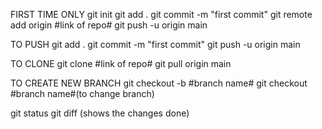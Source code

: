 FIRST TIME ONLY
  git init 
  git add .
  git commit -m "first commit"
  git remote add origin #link of repo#
  git push -u origin main

TO PUSH
  git add .
  git commit -m "first commit"
  git push -u origin main

TO CLONE
  git clone #link of repo#
  git pull origin main

TO CREATE NEW BRANCH
  git checkout -b #branch name#
  git checkout #branch name#(to change branch)

git status
git diff (shows the changes done)
